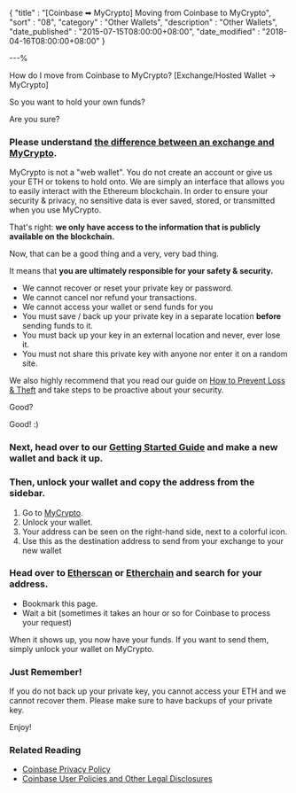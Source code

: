 {
"title"       : "[Coinbase ➡ MyCrypto] Moving from Coinbase to MyCrypto",
"sort"        : "08",
"category"    : "Other Wallets",
"description" : "Other Wallets",
"date_published" : "2015-07-15T08:00:00+08:00",
"date_modified"  : "2018-04-16T08:00:00+08:00"
}

---%

How do I move from Coinbase to MyCrypto? [Exchange/Hosted Wallet -> MyCrypto]

So you want to hold your own funds?

Are you sure?

### Please understand [the difference between an exchange and MyCrypto](https://support.mycrypto.com/getting-started/whats-the-difference-between-an-exchange-and-mycrypto.html).

MyCrypto is not a "web wallet". You do not create an account or give us your ETH or tokens to hold onto. We are simply an interface that allows you to easily interact with the Ethereum blockchain. In order to ensure your security & privacy, no sensitive data is ever saved, stored, or transmitted when you use MyCrypto.

That's right: **we only have access to the information that is publicly available on the blockchain.**

Now, that can be a good thing and a very, very bad thing.

It means that **you are ultimately responsible for your safety & security.**

- We cannot recover or reset your private key or password.
- We cannot cancel nor refund your transactions.
- We cannot access your wallet or send funds for you
- You must save / back up your private key in a separate location **before** sending funds to it.
- You must back up your key in an external location and never, ever lose it.
- You must not share this private key with anyone nor enter it on a random site.

We also highly recommend that you read our guide on [How to Prevent Loss & Theft](https://support.mycrypto.com/getting-started/protecting-yourself-and-your-funds.html) and take steps to be proactive about your security.

Good?

Good! :)

### Next, head over to our [Getting Started Guide](https://support.mycrypto.com/getting-started/backing-up-your-new-wallet.html) and make a new wallet and back it up.

### Then, unlock your wallet and copy the address from the sidebar.

1. Go to [MyCrypto](https://mycrypto.com/).
3. Unlock your wallet.
4. Your address can be seen on the right-hand side, next to a colorful icon.
5. Use this as the destination address to send from your exchange to your new wallet

### Head over to [Etherscan](https://etherscan.io/) or [Etherchain](https://www.etherchain.org/) and search for your address.

- Bookmark this page.
- Wait a bit (sometimes it takes an hour or so for Coinbase to process your request)

When it shows up, you now have your funds. If you want to send them, simply unlock your wallet on MyCrypto.

### Just Remember!

If you do not back up your private key, you cannot access your ETH and we cannot recover them. Please make sure to have backups of your private key.

Enjoy!

###  Related Reading

*  [Coinbase Privacy Policy](https://www.coinbase.com/legal/privacy)
*  [Coinbase User Policies and Other Legal Disclosures](https://www.coinbase.com/legal/user_agreement)
